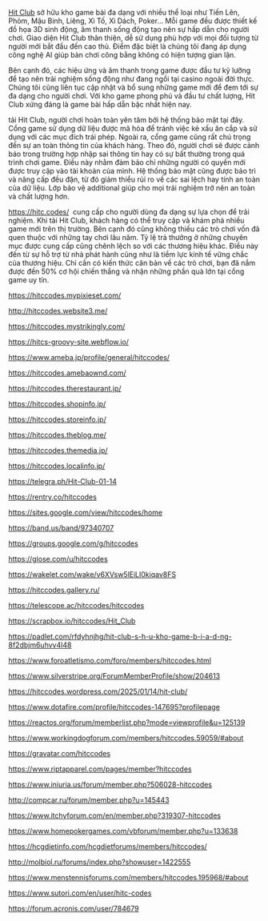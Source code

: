 <p><a href="https://hitc.codes/">Hit Club</a> sở hữu kho game b&agrave;i đa dạng với nhiều thể loại như Tiến L&ecirc;n, Phỏm, Mậu Binh, Li&ecirc;ng, X&igrave; Tố, X&igrave; D&aacute;ch, Poker&hellip; Mỗi game đều được thiết kế đồ họa 3D sinh động, &acirc;m thanh sống động tạo n&ecirc;n sự hấp dẫn cho người chơi. Giao diện Hit Club th&acirc;n thiện, dễ sử dụng ph&ugrave; hợp với mọi đối tượng từ người mới bắt đầu đến cao thủ. Điểm đặc biệt l&agrave; ch&uacute;ng t&ocirc;i đang &aacute;p dụng c&ocirc;ng nghệ AI gi&uacute;p b&agrave;n chơi c&ocirc;ng bằng kh&ocirc;ng c&oacute; hiện tượng gian lận.</p>

<p>B&ecirc;n cạnh đ&oacute;, c&aacute;c hiệu ứng v&agrave; &acirc;m thanh trong game được đầu tư kỹ lưỡng để tạo n&ecirc;n trải nghiệm sống động như đang ngồi tại casino ngo&agrave;i đời thực. Ch&uacute;ng t&ocirc;i cũng li&ecirc;n tục cập nhật v&agrave; bổ sung những game mới để đem tới sự đa dạng cho người chơi. Với kho game phong ph&uacute; v&agrave; đầu tư chất lượng, Hit Club xứng đ&aacute;ng l&agrave; game b&agrave;i hấp dẫn bậc nhất hiện nay.</p>

<p>tải Hit Club, người chơi ho&agrave;n to&agrave;n y&ecirc;n t&acirc;m bởi hệ thống bảo mật tại đ&acirc;y. Cổng game sử dụng dữ liệu được m&atilde; h&oacute;a để tr&aacute;nh việc kẻ xấu ăn cắp v&agrave; sử dụng với c&aacute;c mục đ&iacute;ch tr&aacute;i ph&eacute;p. Ngo&agrave;i ra, cổng game cũng rất ch&uacute; trọng đến sự an to&agrave;n th&ocirc;ng tin của kh&aacute;ch h&agrave;ng. Theo đ&oacute;, người chơi sẽ được cảnh b&aacute;o trong trường hợp nhập sai th&ocirc;ng tin hay c&oacute; sự bất thường trong qu&aacute; tr&igrave;nh chơi game. Điều n&agrave;y nhằm đảm bảo chỉ những người c&oacute; quyền mới được truy cập v&agrave;o t&agrave;i khoản của m&igrave;nh. Hệ thống bảo mật cũng được bảo tr&igrave; v&agrave; n&acirc;ng cấp đều đặn, từ đ&oacute; giảm thiểu rủi ro về c&aacute;c sai lệch hay t&iacute;nh an to&agrave;n của dữ liệu. Lớp bảo vệ additional gi&uacute;p cho mọi trải nghiệm trở n&ecirc;n an to&agrave;n v&agrave; chất lượng hơn.</p>

<p><a href="https://hitc.codes/">https://hitc.codes/</a>&nbsp; cung cấp cho người d&ugrave;ng đa dạng sự lựa chọn để trải nghiệm. Khi tải Hit Club, kh&aacute;ch h&agrave;ng c&oacute; thể truy cập v&agrave; kh&aacute;m ph&aacute; nhiều game mới tr&ecirc;n thị trường. B&ecirc;n cạnh đ&oacute; cũng kh&ocirc;ng thiếu c&aacute;c tr&ograve; chơi vốn đ&atilde; quen thuộc với những tay chơi l&acirc;u năm. Tỷ lệ trả thưởng ở những chuy&ecirc;n mục được cung cấp cũng ch&ecirc;nh lệch so với c&aacute;c thương hiệu kh&aacute;c. Điều n&agrave;y đến từ sự hỗ trợ từ nh&agrave; ph&aacute;t h&agrave;nh cũng như l&agrave; tiềm lực kinh tế vững chắc của thương hiệu. Chỉ cần c&oacute; kiến thức căn bản về c&aacute;c tr&ograve; chơi, bạn đ&atilde; nắm được đến 50% cơ hội chiến thắng v&agrave; nhận những phần qu&agrave; lớn tại cổng game uy t&iacute;n.</p>

<p><a href="https://hitccodes.mypixieset.com/">https://hitccodes.mypixieset.com/</a></p>

<p><a href="http://hitccodes.website3.me/">http://hitccodes.website3.me/</a></p>

<p><a href="https://hitccodes.mystrikingly.com/">https://hitccodes.mystrikingly.com/</a></p>

<p><a href="https://hitcs-groovy-site.webflow.io/">https://hitcs-groovy-site.webflow.io/</a></p>

<p><a href="https://www.ameba.jp/profile/general/hitccodes/">https://www.ameba.jp/profile/general/hitccodes/</a></p>

<p><a href="https://hitccodes.amebaownd.com/">https://hitccodes.amebaownd.com/</a></p>

<p><a href="https://hitccodes.therestaurant.jp/">https://hitccodes.therestaurant.jp/</a></p>

<p><a href="https://hitccodes.shopinfo.jp/">https://hitccodes.shopinfo.jp/</a></p>

<p><a href="https://hitccodes.storeinfo.jp/">https://hitccodes.storeinfo.jp/</a></p>

<p><a href="https://hitccodes.theblog.me/">https://hitccodes.theblog.me/</a></p>

<p><a href="https://hitccodes.themedia.jp/">https://hitccodes.themedia.jp/</a></p>

<p><a href="https://hitccodes.localinfo.jp/">https://hitccodes.localinfo.jp/</a></p>

<p><a href="https://telegra.ph/Hit-Club-01-14">https://telegra.ph/Hit-Club-01-14</a></p>

<p><a href="https://rentry.co/hitccodes">https://rentry.co/hitccodes</a></p>

<p><a href="https://sites.google.com/view/hitccodes/home">https://sites.google.com/view/hitccodes/home</a></p>

<p><a href="https://band.us/band/97340707">https://band.us/band/97340707</a></p>

<p><a href="https://groups.google.com/g/hitccodes">https://groups.google.com/g/hitccodes</a></p>

<p><a href="https://glose.com/u/hitccodes">https://glose.com/u/hitccodes</a></p>

<p><a href="https://wakelet.com/wake/v6XVsw5lEiLI0kiqav8FS">https://wakelet.com/wake/v6XVsw5lEiLI0kiqav8FS</a></p>

<p><a href="https://hitccodes.gallery.ru/">https://hitccodes.gallery.ru/</a></p>

<p><a href="https://telescope.ac/hitccodes/hitccodes">https://telescope.ac/hitccodes/hitccodes</a></p>

<p><a href="https://scrapbox.io/hitccodes/Hit_Club">https://scrapbox.io/hitccodes/Hit_Club</a></p>

<p><a href="https://padlet.com/rfdyhnjhg/hit-club-s-h-u-kho-game-b-i-a-d-ng-8f2dbjm6uhvv4l48">https://padlet.com/rfdyhnjhg/hit-club-s-h-u-kho-game-b-i-a-d-ng-8f2dbjm6uhvv4l48</a></p>

<p><a href="https://www.foroatletismo.com/foro/members/hitccodes.html">https://www.foroatletismo.com/foro/members/hitccodes.html</a></p>

<p><a href="https://www.silverstripe.org/ForumMemberProfile/show/204613">https://www.silverstripe.org/ForumMemberProfile/show/204613</a></p>

<p><a href="https://hitccodes.wordpress.com/2025/01/14/hit-club/">https://hitccodes.wordpress.com/2025/01/14/hit-club/</a></p>

<p><a href="https://www.dotafire.com/profile/hitccodes-147695?profilepage">https://www.dotafire.com/profile/hitccodes-147695?profilepage</a></p>

<p><a href="https://reactos.org/forum/memberlist.php?mode=viewprofile&amp;u=125139">https://reactos.org/forum/memberlist.php?mode=viewprofile&amp;u=125139</a></p>

<p><a href="https://www.workingdogforum.com/members/hitccodes.59059/#about">https://www.workingdogforum.com/members/hitccodes.59059/#about</a></p>

<p><a href="https://gravatar.com/hitccodes">https://gravatar.com/hitccodes</a></p>

<p><a href="https://www.riptapparel.com/pages/member?hitccodes">https://www.riptapparel.com/pages/member?hitccodes</a></p>

<p><a href="https://www.iniuria.us/forum/member.php?506028-hitccodes">https://www.iniuria.us/forum/member.php?506028-hitccodes</a></p>

<p><a href="http://compcar.ru/forum/member.php?u=145443">http://compcar.ru/forum/member.php?u=145443</a></p>

<p><a href="https://www.itchyforum.com/en/member.php?319307-hitccodes">https://www.itchyforum.com/en/member.php?319307-hitccodes</a></p>

<p><a href="https://www.homepokergames.com/vbforum/member.php?u=133638">https://www.homepokergames.com/vbforum/member.php?u=133638</a></p>

<p><a href="https://hcgdietinfo.com/hcgdietforums/members/hitccodes/">https://hcgdietinfo.com/hcgdietforums/members/hitccodes/</a></p>

<p><a href="http://molbiol.ru/forums/index.php?showuser=1422555">http://molbiol.ru/forums/index.php?showuser=1422555</a></p>

<p><a href="https://www.menstennisforums.com/members/hitccodes.195968/#about">https://www.menstennisforums.com/members/hitccodes.195968/#about</a></p>

<p><a href="https://www.sutori.com/en/user/hitc-codes">https://www.sutori.com/en/user/hitc-codes</a></p>

<p><a href="https://forum.acronis.com/user/784679">https://forum.acronis.com/user/784679</a></p>
